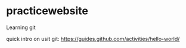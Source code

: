 practicewebsite
===============
Learning git

quick intro on usit git:
  https://guides.github.com/activities/hello-world/
